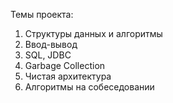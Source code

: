 Темы проекта:

1.  Структуры данных и алгоритмы
2.  Ввод-вывод
3.  SQL, JDBC
4.  Garbage Collection
5.  Чистая архитектура
6.  Алгоритмы на собеседовании
